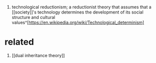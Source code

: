 1. technological reductionism; a reductionist theory that assumes that a [[society]]'s technology determines the development of its social structure and cultural values^[https://en.wikipedia.org/wiki/Technological_determinism]

# related
1. [[dual inheritance theory]]